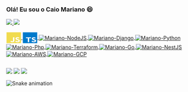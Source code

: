 ### Olá! Eu sou o Caio Mariano 😄

<div>
  <a href="https://github.com/cMarianno">
  <img height="200em" src="https://github-readme-stats.vercel.app/api?username=cMarianno&show_icons=true&theme=tokyonight&include_all_commits=true&count_private=true"/>
  <img height="200em" src="https://github-readme-stats.vercel.app/api/top-langs/?username=cMarianno&layout=compact&langs_count=16&theme=tokyonight"/>
</div>
<div style="display: inline_block"><br>
    <img align="center" alt="Mariano-Js" height="30" width="40"
        src="https://raw.githubusercontent.com/devicons/devicon/master/icons/javascript/javascript-plain.svg">
    <img align="center" alt="Mariano-Ts" height="30" width="40"
        src="https://raw.githubusercontent.com/devicons/devicon/master/icons/typescript/typescript-plain.svg">
    <img align="center" alt="Mariano-NodeJS" height="30" width="40"
        src="https://cdn.jsdelivr.net/gh/devicons/devicon@latest/icons/nodejs/nodejs-plain-wordmark.svg">
    <img align="center" alt="Mariano-Django" height="30" width="40"
        src="https://cdn.jsdelivr.net/gh/devicons/devicon@latest/icons/django/django-plain.svg">
    <img align="center" alt="Mariano-Python" height="30" width="40"
        src="https://cdn.jsdelivr.net/gh/devicons/devicon@latest/icons/python/python-original.svg">
    <img align="center" alt="Mariano-Php" height="30" width="40"
        src="https://cdn.jsdelivr.net/gh/devicons/devicon@latest/icons/php/php-original.svg">
    <img align="center" alt="Mariano-Terraform" height="30" width="40"
        src="https://cdn.jsdelivr.net/gh/devicons/devicon@latest/icons/terraform/terraform-original.svg">
    <img align="center" alt="Mariano-Go" height="30" width="40"
        src="https://cdn.jsdelivr.net/gh/devicons/devicon@latest/icons/go/go-original.svg">
    <img align="center" alt="Mariano-NestJS" height="30" width="40"
        src="https://cdn.jsdelivr.net/gh/devicons/devicon@latest/icons/nestjs/nestjs-original.svg">
    <img align="center" alt="Mariano-AWS" height="30" width="40"
        src="https://cdn.jsdelivr.net/gh/devicons/devicon@latest/icons/amazonwebservices/amazonwebservices-original-wordmark.svg">
    <img align="center" alt="Mariano-GCP" height="30" width="40"
        src="https://cdn.jsdelivr.net/gh/devicons/devicon@latest/icons/googlecloud/googlecloud-original.svg">
</div>

##

<div>
    <a href="https://instagram.com/c.marianno" target="_blank"><img
            src="https://img.shields.io/badge/-Instagram-%23E4405F?style=for-the-badge&logo=instagram&logoColor=white"
            target="_blank"></a>
    <a href="mailto:caiosadao@gmail.com"><img
            src="https://img.shields.io/badge/-Gmail-%23333?style=for-the-badge&logo=gmail&logoColor=white"
            target="_blank"></a>
    <a href="https://www.linkedin.com/in/caio-mariano-229964117/" target="_blank"><img
            src="https://img.shields.io/badge/-LinkedIn-%230077B5?style=for-the-badge&logo=linkedin&logoColor=white" /></a>

![Snake animation](https://github.com/cMarianno/cMarianno/blob/output/github-contribution-grid-snake.svg)
</div>